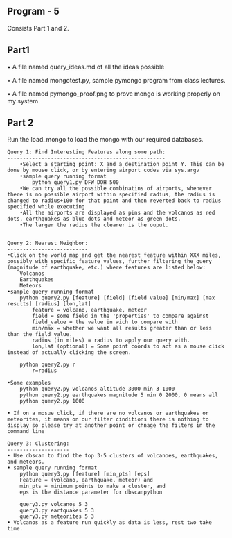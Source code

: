 Program - 5
-------------


Consists Part 1 and 2.

Part1
-----

• A file named query_ideas.md of all the ideas possible

• A file named mongotest.py, sample pymongo program from class lectures.

• A file named pymongo_proof.png to prove mongo is working properly on my system.


Part 2
------

Run the load_mongo to load the mongo with our required databases.

	Query 1: Find Interesting Features along some path:
	---------------------------------------------------
		•Select a starting point: X and a destination point Y. This can be done by mouse click, or by entering airport codes via sys.argv
		•sample query running format
			python query1.py DFW DOH 500
		•We can try all the possible combinatins of airports, whenever there is no possible airport within specified radius, the radius is changed to radius+100 for that point and then reverted back to radius specified while executing
		•All the airports are displayed as pins and the volcanos as red dots, earthquakes as blue dots and meteor as green dots.
		•The larger the radius the clearer is the ouput.
		
	
	Query 2: Nearest Neighbor:
	--------------------------
	•Click on the world map and get the nearest feature within XXX miles, possibly with specific feature values, further filtering the query (magnitude of earthquake, etc.) where features are listed below:
		Volcanos
		Earthquakes
		Meteors
	•sample query running format
		python query2.py [feature] [field] [field value] [min/max] [max results] [radius] [lon,lat]
			feature = volcano, earthquake, meteor
			field = some field in the 'properties' to compare against
			field_value = the value in wich to compare with
			min/max = whether we want all results greater than or less than the field_value.
			radius (in miles) = radius to apply our query with.
			lon,lat (optional) = Some point coords to act as a mouse click instead of actually clicking the screen.
			
		python query2.py r
			r=radius

	•Some examples
		python query2.py volcanos altitude 3000 min 3 1000
		python query2.py earthquakes magnitude 5 min 0 2000, 0 means all
		python query2.py 1000
	
	• If on a mosue click, if there are no volcanos or earthquakes or meteorites, it means on our filter cinditions there is nothing to display so please try at another point or chnage the filters in the command line
	
	Query 3: Clustering:
	--------------------
	• Use dbscan to find the top 3-5 clusters of volcanoes, earthquakes, and meteors.
	• sample query running format
		python query3.py [feature] [min_pts] [eps]
		Feature = (volcano, earthquake, meteor) and
		min_pts = minimum points to make a cluster, and
		eps is the distance parameter for dbscanpython 
	
		query3.py volcanos 5 3
		query3.py eartquakes 5 3
		query3.py meteorites 5 3
	• Volcanos as a feature run quickly as data is less, rest two take time.
	
	

